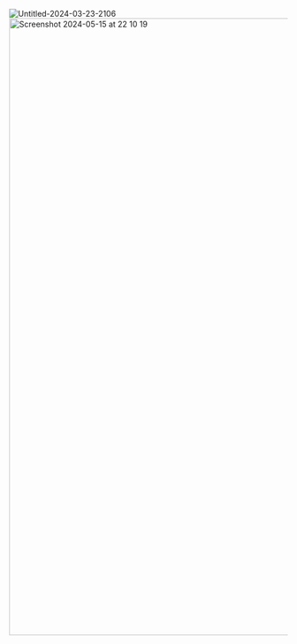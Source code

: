 ![Untitled-2024-03-23-2106](https://github.com/shashanktiple/AWS_Email_Marketing/assets/23289378/07a70c29-7663-44bf-8909-5d21c5a86f9d)
<img width="1116" alt="Screenshot 2024-05-15 at 22 10 19" src="https://github.com/shashanktiple/AWS_Email_Marketing/assets/23289378/db31380d-d114-4a59-abce-b06698ef9cec">
